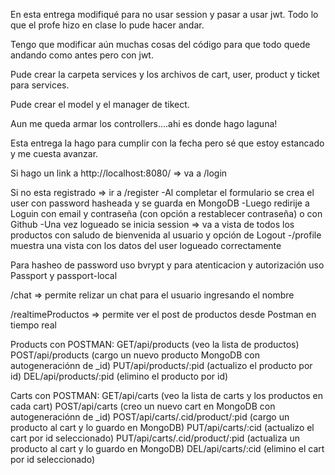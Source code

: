 En esta entrega modifiqué para no usar session y pasar a usar jwt.
Todo lo que el profe hizo en clase lo pude hacer andar.

Tengo que modificar aún muchas cosas del código para que todo quede andando como antes pero con jwt.

Pude crear la carpeta services y los archivos de cart, user, product y ticket para services.

Pude crear el model y el manager de tikect.

Aun me queda armar los controllers....ahi es donde hago laguna!


Esta entrega la hago para cumplir con la fecha pero sé que estoy estancado y me cuesta avanzar.




Si hago un link a http://localhost:8080/ => va a /login

Si no esta registrado => ir a /register
    -Al completar el formulario se crea el user con password hasheada y se guarda en MongoDB
    -Luego redirije a Loguin con email y contraseña (con opción a restablecer contraseña) o con Github
    -Una vez logueado se inicia session => va a vista de todos los productos con saludo de bienvenida al usuario y opción de Logout
    -/profile muestra una vista con los datos del user logueado correctamente

Para hasheo de password uso bvrypt y para atenticacion y autorización uso Passport y passport-local

/chat => permite relizar un chat para el usuario ingresando el nombre

/realtimeProductos => permite ver el post de productos desde Postman en tiempo real

Products con POSTMAN:
GET/api/products    (veo la lista de productos)
POST/api/products   (cargo un nuevo producto MongoDB con autogeneraciónn de _id)
PUT/api/products/:pid    (actualizo el producto por id)
DEL/api/products/:pid    (elimino el producto por id)

Carts con POSTMAN:
GET/api/carts       (veo la lista de carts y los productos en cada cart)
POST/api/carts      (creo un nuevo cart en MongoDB con autogeneraciónn de _id)
POST/api/carts/.cid/product/:pid      (cargo un producto al cart y lo guardo en MongoDB)
PUT/api/carts/:cid    (actualizo el cart por id seleccionado)
PUT/api/carts/.cid/product/:pid      (actualiza un producto al cart y lo guardo en MongoDB)
DEL/api/carts/:cid    (elimino el cart por id seleccionado)
